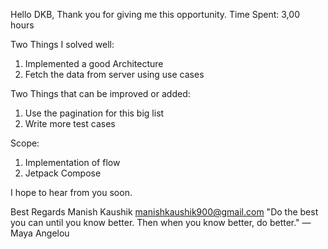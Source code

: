 Hello DKB,
Thank you for giving me this opportunity.
Time Spent: 3,00 hours

Two Things I solved well:
1. Implemented a good Architecture
2. Fetch the data from server using use cases

Two Things that can be improved or added:
1. Use the pagination for this big list
2. Write more test cases


Scope:
1. Implementation of flow
2. Jetpack Compose

I hope to hear from you soon.

Best Regards
Manish Kaushik
manishkaushik900@gmail.com
"Do the best you can until you know better. Then when you know better, do better." — Maya Angelou